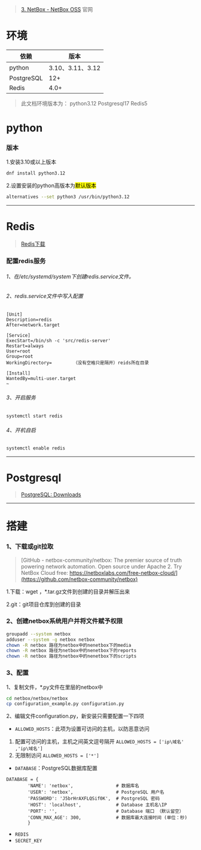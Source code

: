 > [3. NetBox - NetBox OSS](https://netboxlabs.com/docs/netbox/en/stable/installation/3-netbox/#__tabbed_3_2)
>官网
# 环境

| 依赖         | 版本             |
| ---------- | -------------- |
| python     | 3.10、3.11、3.12 |
| PostgreSQL | 12+            |
| Redis      | 4.0+           |
> 此文档环境版本为：
> python3.12
> Postgresql17
> Redis5
# python
### 版本
1.安装3.10或以上版本
```bash
dnf install python3.12  
```
2.设置安装的python高版本为<mark>默认版本</mark>
```bash
alternatives --set python3 /usr/bin/python3.12
```

---
# Redis

> [Redis下载](https://www.redis.net.cn/download/)
### 配置redis服务
###### 1、在/etc/systemd/system下创建redis.service文件。
###### 2、redis.service文件中写入配置
```shell
[Unit]
Description=redis
After=network.target

[Service]
ExecStart=/bin/sh -c 'src/redis-server'
Restart=always
User=root
Group=root
WorkingDirectory=        （没有空格只是隔开）reids所在目录

[Install]
WantedBy=multi-user.target
~
```
###### 3、开启服务
```shell
systemctl start redis
```
###### 4、开机自启
```bash
systemctl enable redis
```
---
# Postgresql

> [PostgreSQL: Downloads](https://www.postgresql.org/download/)

---
# 搭建
### 1、下载或git拉取
> [GitHub - netbox-community/netbox: The premier source of truth powering network automation. Open source under Apache 2. Try NetBox Cloud free: https://netboxlabs.com/free-netbox-cloud/](https://github.com/netbox-community/netbox)

1.下载：wget ，*.tar.gz文件到创建的目录并解压出来

2.git：git项目仓库到创建的目录

### 2、创建netbox系统用户并将文件赋予权限
```bash
groupadd --system netbox
adduser --system -g netbox netbox
chown -R netbox 路径为netbox中的nenetbox下的media
chown -R netbox 路径为netbox中的nenetbox下的reports
chown -R netbox 路径为netbox中的nenetbox下的scripts
```
### 3、配置
1、复制文件，*.py文件在里层的netbox中
```bash
cd netbox/netbox/netbox
cp configuration_example.py configuration.py
```
2、编辑文件configuration.py，新安装只需要配置一下四项
- `ALLOWED_HOSTS`：此项为设置可访问的主机，以防恶意访问
1. 配置可访问的主机，主机之间英文逗号隔开
		`ALLOWED_HOSTS = ['ip\域名' ,'ip\域名']`
2. 无限制访问
		`ALLOWED_HOSTS = ['*']`
- `DATABASE`：PostgreSQL数据库配置
```
DATABASE = { 
		'NAME': 'netbox',                # 数据库名
		'USER': 'netbox',                # PostgreSQL 用户名 
		'PASSWORD': 'J5brHrAXFLQSif0K',  # PostgreSQL 密码 
		'HOST': 'localhost',             # Database 主机名\IP
		'PORT': '',                      # Database 端口 （默认留空） 
		'CONN_MAX_AGE': 300,             # 数据库最大连接时间 (单位：秒) 
		}
```
- `REDIS`
- `SECRET_KEY`


